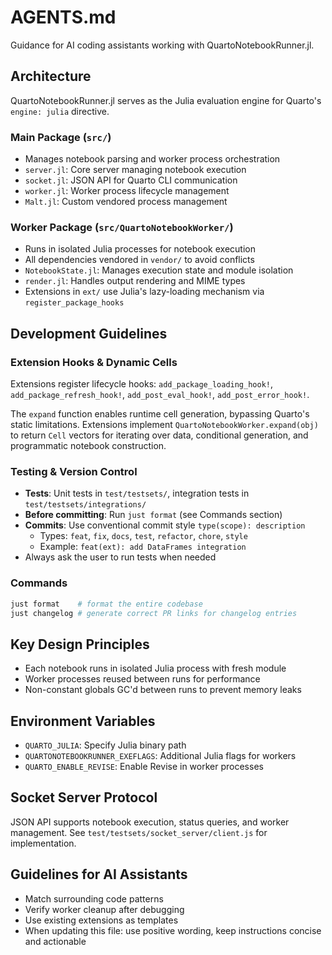 # AGENTS.md

Guidance for AI coding assistants working with QuartoNotebookRunner.jl.

## Architecture

QuartoNotebookRunner.jl serves as the Julia evaluation engine for Quarto's `engine: julia` directive.

### Main Package (`src/`)
- Manages notebook parsing and worker process orchestration
- `server.jl`: Core server managing notebook execution
- `socket.jl`: JSON API for Quarto CLI communication
- `worker.jl`: Worker process lifecycle management
- `Malt.jl`: Custom vendored process management

### Worker Package (`src/QuartoNotebookWorker/`)
- Runs in isolated Julia processes for notebook execution
- All dependencies vendored in `vendor/` to avoid conflicts
- `NotebookState.jl`: Manages execution state and module isolation
- `render.jl`: Handles output rendering and MIME types
- Extensions in `ext/` use Julia's lazy-loading mechanism via `register_package_hooks`

## Development Guidelines

### Extension Hooks & Dynamic Cells

Extensions register lifecycle hooks: `add_package_loading_hook!`, `add_package_refresh_hook!`, `add_post_eval_hook!`, `add_post_error_hook!`.

The `expand` function enables runtime cell generation, bypassing Quarto's static limitations. Extensions implement `QuartoNotebookWorker.expand(obj)` to return `Cell` vectors for iterating over data, conditional generation, and programmatic notebook construction.

### Testing & Version Control

- **Tests**: Unit tests in `test/testsets/`, integration tests in `test/testsets/integrations/`
- **Before committing**: Run `just format` (see Commands section)
- **Commits**: Use conventional commit style `type(scope): description`
  - Types: `feat`, `fix`, `docs`, `test`, `refactor`, `chore`, `style`
  - Example: `feat(ext): add DataFrames integration`
- Always ask the user to run tests when needed

### Commands

```bash
just format    # format the entire codebase
just changelog # generate correct PR links for changelog entries
```

## Key Design Principles

- Each notebook runs in isolated Julia process with fresh module
- Worker processes reused between runs for performance
- Non-constant globals GC'd between runs to prevent memory leaks

## Environment Variables

- `QUARTO_JULIA`: Specify Julia binary path
- `QUARTONOTEBOOKRUNNER_EXEFLAGS`: Additional Julia flags for workers
- `QUARTO_ENABLE_REVISE`: Enable Revise in worker processes

## Socket Server Protocol

JSON API supports notebook execution, status queries, and worker management. See `test/testsets/socket_server/client.js` for implementation.

## Guidelines for AI Assistants

- Match surrounding code patterns
- Verify worker cleanup after debugging
- Use existing extensions as templates
- When updating this file: use positive wording, keep instructions concise and actionable